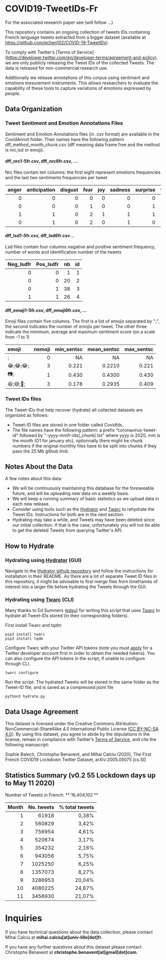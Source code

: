# COVID19-TweetIDs-Fr

For the associated research paper see (will follow ...)

This repository contains an ongoing collection of tweets IDs containing French language tweets extracted from a bigger dataset (available at https://github.com/echen102/COVID-19-TweetIDs).

To comply with Twitter’s [Terms of Service] (https://developer.twitter.com/en/developer-terms/agreement-and-policy), we are only publicly releasing the Tweet IDs of the collected Tweets. The data is released for non-commercial research use. 

Additionally we release annotations of this corpus using sentiment and emotions mesurement instruments. This allows researchers to evaluate the capability of these tools to capture variations of émotions expressed by people.

## Data Organization
### Tweet Sentiment and Emotion Annotations Files
Sentiment and Emotion Annotations files (in .csv format) are available in the CovidAnnot folder. Their names have the following pattern dff_method_month_chunk.csv (dff meaning data frame free and the method is nrc,lsd or emoji). 


#### dff\_nrc1-5fr.csv, dff\_nrc6fr.csv, ...
Nrc files contain ten columns: the first eight represent emotions frequencies and the last two sentiments frequencies per tweet

| anger | anticipation | disgust | fear | joy | sadness | surprise | trust | negative | positive |
| ----: | -----------: | ------: | ---: | --: | ------: | -------: | ----: | -------: | -------: |
|     0 |            0 |       0 |    0 |   0 |       0 |        0 |     0 |        0 |        0 |
|     0 |            0 |       0 |    1 |   0 |       0 |        1 |     0 |        3 |        0 |
|     1 |            1 |       0 |    2 |   1 |       1 |        1 |     4 |        2 |        2 |
|     0 |            1 |       0 |    2 |   0 |       1 |        0 |     0 |        1 |        0 |

#### dff\_lsd1-5fr.csv, dff\_lsd6fr.csv ..
Lsd files contain four columns negative and positive sentiment frequency, number of words and identification number of the tweets
    
| Neg\_lsdfr | Pos\_lsdfr | nb | id |
| ---------: | ---------: | -: | -: |
|          0 |          0 |  1 |  1 |
|          0 |          0 | 20 |  2 |
|          0 |          1 | 38 |  3 |
|          1 |          1 | 26 |  4 |


#### dff\_emoji1-5fr.csv, dff\_emoji6fr.csv, ...
Emoji files contain five columns. The first is a list of emojis separated by ";", the second indicates the number of emojis per tweet. The other three indicate the minimum, average and maximum sentiment score (on a scale from -1 to 1) 


| emoji  | nemoji | min\_sentsc | mean\_sentsc | max\_sentsc |
| :----- | -----: | ----------: | -----------: | ----------: |
| ;      |      0 |          NA |           NA |          NA |
| 😂;😂;😂; |      3 |       0.221 |       0.2210 |       0.221 |
| 📷;     |      1 |       0.430 |       0.4300 |       0.430 |
| 😆;😅;🤣; |      3 |       0.178 |       0.2935 |       0.409 |

### Tweet IDs files

The Tweet-IDs that help recover (hydrate) all collected datasets are organized as follows:
* Tweet-ID files are stored in one folder called CovidIds.
* The file names have the following pattern: a prefix “coronavirus-tweet-id" followed by "-yyyy-mmfr-ids(_chunk).txt” where yyyy is 2020, mm is the month (O1 for january etc), optionnally there might be chunk numbers if the original monthly files have to be split into chunks if they pass the 25 Mb github limit.

## Notes About the Data
A few notes about this data: 
* We will be continuously maintaining this database for the foreseeable future, and will be uploading new data on a weekly basis.  
* We will keep a running summary of basic statistics as we upload data in each new release. 
* Consider using tools such as the [Hydrator](https://github.com/DocNow/hydrator) and [Twarc](https://github.com/DocNow/twarc) to rehydrate the Tweet IDs. Instructions for both are in the next section. 
* Hydrating may take a while, and Tweets may have been deleted since our initial collection. If that is the case, unfortunately you will not be able to get the deleted Tweets from querying Twitter's API.

## How to Hydrate

### Hydrating using [Hydrator](https://github.com/DocNow/hydrator) (GUI)
Navigate to the [Hydrator github repository](https://github.com/DocNow/hydrator) and follow the instructions for installation in their README. As there are a lot of separate Tweet ID files in this repository, it might be advisable to first merge files from timeframes of interest into a larger file before hydrating the Tweets through the GUI. 

### Hydrating using [Twarc](https://github.com/DocNow/twarc) (CLI)
Many thanks to Ed Summers ([edsu](https://github.com/edsu)) for writing this script that uses [Twarc](https://github.com/DocNow/twarc) to hydrate all Tweet-IDs stored (in their corresponding folders). 

First install Twarc and tqdm
```
pip3 install twarc
pip3 install tqdm
```

Configure Twarc with your Twitter API tokens (note you must [apply](https://developer.twitter.com/en/apply-for-access) for a Twitter developer account first in order to obtain the needed tokens). You can also configure the API tokens in the script, if unable to configure through CLI. 
```
twarc configure
```

Run the script. The hydrated Tweets will be stored in the same folder as the Tweet-ID file, and is saved as a compressed jsonl file
```
python3 hydrate.py
```

## Data Usage Agreement
This dataset is licensed under the Creative Commons Attribution-NonCommercial-ShareAlike 4.0 International Public License ([CC BY-NC-SA 4.0](https://creativecommons.org/licenses/by-nc-sa/4.0/)). By using this dataset, you agree to abide by the stipulations in the license, remain in compliance with Twitter’s [Terms of Service](https://developer.twitter.com/en/developer-terms/agreement-and-policy), and cite the following manuscript: 

Sophie Balech, Christophe Benavent, and Mihai Calciu (2020), The First French COVID19 Lockdown Twitter Dataset, arXiv:2005.05075 [cs.SI]

## Statistics Summary (v0.2 55 Lockdown days up to May 11 2020)
Number of Tweets in French: **  16,404,102 **

| Month | No. tweets | % total tweets |
| -------: | --------: |---------: |
| 1| 61918| 0,38% |
| 2| 560829| 3,42% |
| 3| 756954| 4,61% |
| 4| 520674| 3,17% |
| 5| 354232| 2,16% |
| 6| 943056| 5,75% |
| 7| 1025250| 6,25% |
| 8| 1357073| 8,27% |
| 9| 3286953| 20,04% |
| 10| 4080225| 24,87% |
| 11| 3456930| 21,07% |

# Inquiries
If you have technical questions about the data collection, please contact Mihai Calciu at **mihai.calciu[at]univ-lille[dot]fr**.

If you have any further questions about this dataset please contact Christophe Benavent at **christophe.benavent[at]gmail[dot]com**.
